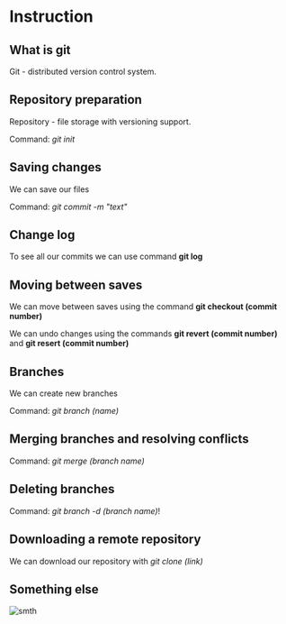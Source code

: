 # Instruction

## What is git

Git - distributed version control system.

## Repository preparation

Repository - file storage with versioning support.


Command: *git init*


## Saving changes

We can save our files

Command: *git commit -m "text"*

## Change log

To see all our commits we can use command **git log**

## Moving between saves

We can move between saves using the command **git checkout (commit number)**

We can undo changes using the commands **git revert (commit number)** and **git resert (commit number)**


## Branches

We can create new branches

Command: *git branch (name)*

## Merging branches and resolving conflicts

Command: *git merge (branch name)*

## Deleting branches

Command: *git branch -d (branch name)*!

## Downloading a remote repository

We can download our repository with *git clone (link)* 

## Something else


![smth](Catching.JPG)
